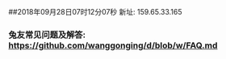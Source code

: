 ##2018年09月28日07时12分07秒 新址: 159.65.33.165
### 兔友常见问题及解答: https://github.com/wanggonging/d/blob/w/FAQ.md
